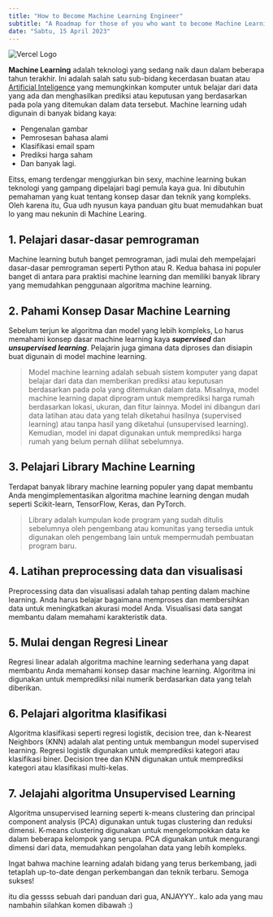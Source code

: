 ```yaml
---
title: "How to Become Machine Learning Engineer"
subtitle: "A Roadmap for those of you who want to become Machine Learning Engineers"
date: "Sabtu, 15 April 2023"
---
```


![Vercel Logo](http://localhost:3000/ml.jpg)

**Machine Learning** adalah teknologi yang sedang naik daun dalam beberapa tahun terakhir. Ini adalah salah satu sub-bidang kecerdasan buatan atau <u>Artificial Inteligence</u> yang memungkinkan komputer untuk belajar dari data yang ada dan menghasilkan prediksi atau keputusan yang berdasarkan pada pola yang ditemukan dalam data tersebut. Machine learning udah digunain di banyak bidang kaya:

- Pengenalan gambar
- Pemrosesan bahasa alami
- Klasifikasi email spam
- Prediksi harga saham
- Dan banyak lagi.

Eitss, emang terdengar menggiurkan bin sexy, machine learning bukan teknologi yang gampang dipelajari bagi pemula kaya gua. Ini dibutuhin pemahaman yang kuat tentang konsep dasar dan teknik yang kompleks. Oleh karena itu, Gua udh nyusun kaya panduan gitu buat memudahkan buat lo yang mau nekunin di Machine Learing.

## 1. Pelajari dasar-dasar pemrograman

Machine learning butuh banget pemrograman, jadi mulai deh mempelajari dasar-dasar pemrograman seperti Python atau R. Kedua bahasa ini populer banget di antara para praktisi machine learning dan memiliki banyak library yang memudahkan penggunaan algoritma machine learning.

## 2. Pahami Konsep Dasar Machine Learning

Sebelum terjun ke algoritma dan model yang lebih kompleks, Lo harus memahami konsep dasar machine learning kaya **_supervised_** dan **_unsupervised learning_**. Pelajarin juga gimana data diproses dan disiapin buat digunain di model machine learning.

> Model machine learning adalah sebuah sistem komputer yang dapat belajar dari data dan memberikan prediksi atau keputusan berdasarkan pada pola yang ditemukan dalam data. Misalnya, model machine learning dapat diprogram untuk memprediksi harga rumah berdasarkan lokasi, ukuran, dan fitur lainnya. Model ini dibangun dari data latihan atau data yang telah diketahui hasilnya (supervised learning) atau tanpa hasil yang diketahui (unsupervised learning). Kemudian, model ini dapat digunakan untuk memprediksi harga rumah yang belum pernah dilihat sebelumnya.

## 3. Pelajari Library Machine Learning

Terdapat banyak library machine learning populer yang dapat membantu Anda mengimplementasikan algoritma machine learning dengan mudah seperti Scikit-learn, TensorFlow, Keras, dan PyTorch.

> Library adalah kumpulan kode program yang sudah ditulis sebelumnya oleh pengembang atau komunitas yang tersedia untuk digunakan oleh pengembang lain untuk mempermudah pembuatan program baru.

## 4. Latihan preprocessing data dan visualisasi

Preprocessing data dan visualisasi adalah tahap penting dalam machine learning. Anda harus belajar bagaimana memproses dan membersihkan data untuk meningkatkan akurasi model Anda. Visualisasi data sangat membantu dalam memahami karakteristik data.

## 5. Mulai dengan Regresi Linear

Regresi linear adalah algoritma machine learning sederhana yang dapat membantu Anda memahami konsep dasar machine learning. Algoritma ini digunakan untuk memprediksi nilai numerik berdasarkan data yang telah diberikan.

## 6. Pelajari algoritma klasifikasi

Algoritma klasifikasi seperti regresi logistik, decision tree, dan k-Nearest Neighbors (KNN) adalah alat penting untuk membangun model supervised learning. Regresi logistik digunakan untuk memprediksi kategori atau klasifikasi biner. Decision tree dan KNN digunakan untuk memprediksi kategori atau klasifikasi multi-kelas.

## 7. Jelajahi algoritma Unsupervised Learning

Algoritma unsupervised learning seperti k-means clustering dan principal component analysis (PCA) digunakan untuk tugas clustering dan reduksi dimensi. K-means clustering digunakan untuk mengelompokkan data ke dalam beberapa kelompok yang serupa. PCA digunakan untuk mengurangi dimensi dari data, memudahkan pengolahan data yang lebih kompleks.

Ingat bahwa machine learning adalah bidang yang terus berkembang, jadi tetaplah up-to-date dengan perkembangan dan teknik terbaru. Semoga sukses!

itu dia gessss sebuah dari panduan dari gua, ANJAYYY.. kalo ada yang mau nambahin silahkan komen dibawah :)
